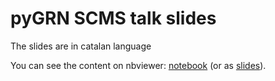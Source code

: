# pyGRN SCMS talk slides

The slides are in catalan language

You can see the content on nbviewer: [notebook](http://nbviewer.ipython.org/github/pygrn/scms/blob/master/slides/slides.ipynb) (or as [slides](http://nbviewer.ipython.org/format/slides/github/pygrn/scms/blob/master/slides/slides.ipynb#/)).
